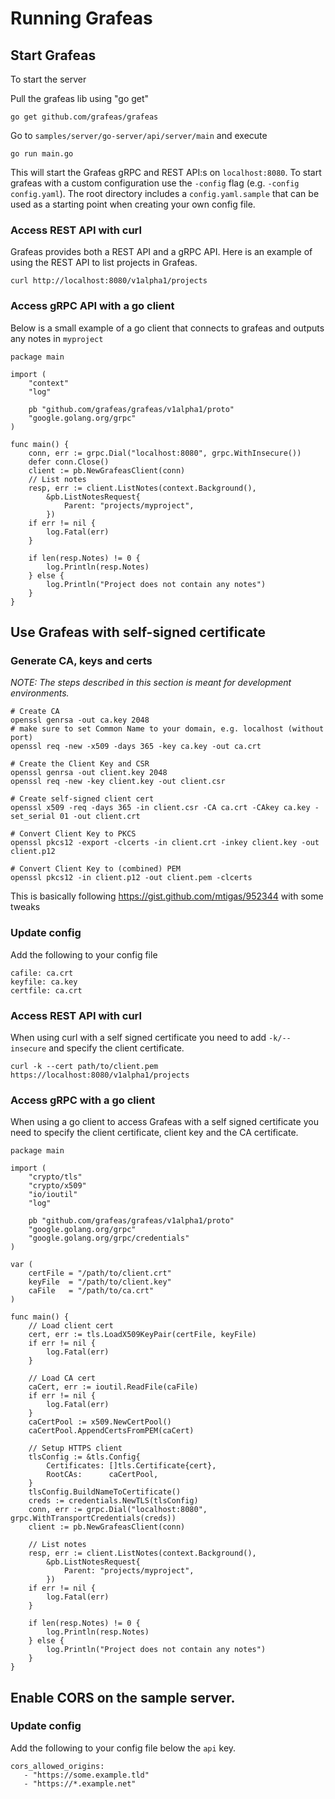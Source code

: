 # Running Grafeas

## Start Grafeas

To start the server

Pull the grafeas lib using "go get"

	go get github.com/grafeas/grafeas

Go to `samples/server/go-server/api/server/main` and execute

    go run main.go

This will start the Grafeas gRPC and REST API:s on `localhost:8080`. To start grafeas with a custom configuration use the `-config` flag (e.g. `-config config.yaml`). The root directory includes a `config.yaml.sample` that can be used as a starting point when creating your own config file.

### Access REST API with curl

Grafeas provides both a REST API and a gRPC API. Here is an example of using the REST API to list projects in Grafeas.

`curl http://localhost:8080/v1alpha1/projects`

### Access gRPC API with a go client

Below is a small example of a go client that connects to grafeas and outputs any notes in `myproject`

```
package main

import (
	"context"
	"log"

	pb "github.com/grafeas/grafeas/v1alpha1/proto"
	"google.golang.org/grpc"
)

func main() {
	conn, err := grpc.Dial("localhost:8080", grpc.WithInsecure())
	defer conn.Close()
	client := pb.NewGrafeasClient(conn)
	// List notes
	resp, err := client.ListNotes(context.Background(),
		&pb.ListNotesRequest{
			Parent: "projects/myproject",
		})
	if err != nil {
		log.Fatal(err)
	}

	if len(resp.Notes) != 0 {
		log.Println(resp.Notes)
	} else {
		log.Println("Project does not contain any notes")
	}
}
```

## Use Grafeas with self-signed certificate

### Generate CA, keys and certs

_NOTE: The steps described in this section is meant for development environments._

```
# Create CA
openssl genrsa -out ca.key 2048
# make sure to set Common Name to your domain, e.g. localhost (without port)
openssl req -new -x509 -days 365 -key ca.key -out ca.crt

# Create the Client Key and CSR
openssl genrsa -out client.key 2048
openssl req -new -key client.key -out client.csr

# Create self-signed client cert
openssl x509 -req -days 365 -in client.csr -CA ca.crt -CAkey ca.key -set_serial 01 -out client.crt

# Convert Client Key to PKCS
openssl pkcs12 -export -clcerts -in client.crt -inkey client.key -out client.p12

# Convert Client Key to (combined) PEM
openssl pkcs12 -in client.p12 -out client.pem -clcerts
```

This is basically following https://gist.github.com/mtigas/952344 with some tweaks

### Update config

Add the following to your config file

    cafile: ca.crt
    keyfile: ca.key
    certfile: ca.crt

### Access REST API with curl

When using curl with a self signed certificate you need to add `-k/--insecure` and specify the client certificate.

`curl -k --cert path/to/client.pem https://localhost:8080/v1alpha1/projects`

### Access gRPC with a go client

When using a go client to access Grafeas with a self signed certificate you need to specify the client certificate, client key and the CA certificate.

```
package main

import (
	"crypto/tls"
	"crypto/x509"
	"io/ioutil"
	"log"

	pb "github.com/grafeas/grafeas/v1alpha1/proto"
	"google.golang.org/grpc"
	"google.golang.org/grpc/credentials"
)

var (
	certFile = "/path/to/client.crt"
	keyFile  = "/path/to/client.key"
	caFile   = "/path/to/ca.crt"
)

func main() {
	// Load client cert
	cert, err := tls.LoadX509KeyPair(certFile, keyFile)
	if err != nil {
		log.Fatal(err)
	}

	// Load CA cert
	caCert, err := ioutil.ReadFile(caFile)
	if err != nil {
		log.Fatal(err)
	}
	caCertPool := x509.NewCertPool()
	caCertPool.AppendCertsFromPEM(caCert)

	// Setup HTTPS client
	tlsConfig := &tls.Config{
		Certificates: []tls.Certificate{cert},
		RootCAs:      caCertPool,
	}
	tlsConfig.BuildNameToCertificate()
	creds := credentials.NewTLS(tlsConfig)
	conn, err := grpc.Dial("localhost:8080", grpc.WithTransportCredentials(creds))
	client := pb.NewGrafeasClient(conn)

	// List notes
	resp, err := client.ListNotes(context.Background(),
		&pb.ListNotesRequest{
			Parent: "projects/myproject",
		})
	if err != nil {
		log.Fatal(err)
	}

	if len(resp.Notes) != 0 {
		log.Println(resp.Notes)
	} else {
		log.Println("Project does not contain any notes")
	}
}
```

## Enable CORS on the sample server.

### Update config

Add the following to your config file below the `api` key.

    cors_allowed_origins:
       - "https://some.example.tld"
       - "https://*.example.net"
